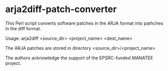 # arja2diff-patch-converter

This Perl script converts software patches in the ARJA format into pathches in the diff format.

Usage: arja2diff <source_dir> <project_name> <dest_name>

The ARJA patches are stored in directory <source_dir>/<project_name>

The authors acknowledge the support of the EPSRC-funded MANATEE project. 
